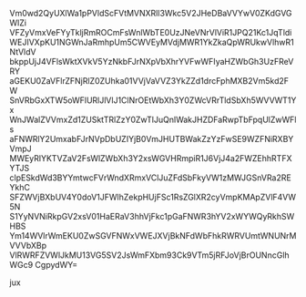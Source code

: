 Vm0wd2QyUXlWa1pPVldScFVtMVNXRll3Wkc5V2JHeDBaVVYwV0ZKdGVGWlZi
VFZyVmxVeFYyTkljRmROCmFsWnlWbTE0UzJNeVNrVlViR1JPQ21Kc1JqTldi
WEJIVXpKU1NGWnJaRmhpUm5CWVEyMVdjMWR1YkZkaQpWRUkwVlhwR1NtVldV
bkppUjJ4VFlsWktXVkV5YzNkbFJrNXpVbXhrYVFwWFIyaHZWbGh3UzFReVRY
aGEKU0ZaVFlrZFNjRlZ0ZUhka01VVjVaVVZ3YkZZd1drcFphMXB2Vm5kd2FW
SnVRbGxXTW5oWFlURlJlVlJ1ClNrOEtWbXh3Y0ZWcVRrTldSbXh5WVVWT1Yx
WnJWalZVVmxZd1ZUSktTRlZzY0ZwTlJuQnlWakJHZDFaRwpTbFpqUlZwWFls
aFNWRlY2UmxabFJrNVpDbUZIYjB0VmJHUTBWakZzYzFwSE9WZFNiRXBYVmpJ
MWEyRlYKTVZaV2FsWlZWbXh3Y2xsWGVHRmpiR1J6VjJ4a2FWZEhhRTFXYTJS
clpESkdWd3BYYmtwcFVrWndXRmxVClJuZFdSbFkyVW1zMWJGSnVRa2REYkhC
SFZWVjBXbUV4Y0doV1JFWlhZekpHUjFSc1RsZGlXR2cyVmpKMApZVlF4VW5N
S1YyNVNiRkpGV2xsV01HaERaV3hhVjFkc1pGaFNWR3hYV2xWYWQyRkhSWHBS
Ym14WVlrWmEKU0ZwSGVFNWxVWEJXVjBkNFdWbFhkRWRVUmtWNUNrMVVVbXBp
VlRWRFZVWlJkMU13VG5SV2JsWmFXbm93Ck9VTm5jRFJoVjBrOUNncGlhWGc9
CgpydWY=

jux